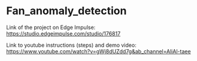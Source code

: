 # Fan_anomaly_detection

Link of the project on Edge Impulse:
https://studio.edgeimpulse.com/studio/176817

Link to youtube instructions (steps) and demo video:
https://www.youtube.com/watch?v=gWj8dUZdd7g&ab_channel=AliAl-taee

